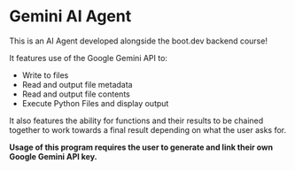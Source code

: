 # Gemini AI Agent
This is an AI Agent developed alongside the boot.dev backend course!

 It features use of the Google Gemini API to:
- Write to files
- Read and output file metadata
- Read and output file contents
- Execute Python Files and display output

It also features the ability for functions and their results to be chained together to work towards a final result depending on what the user asks for.

**Usage of this program requires the user to generate and link their own Google Gemini API key.**